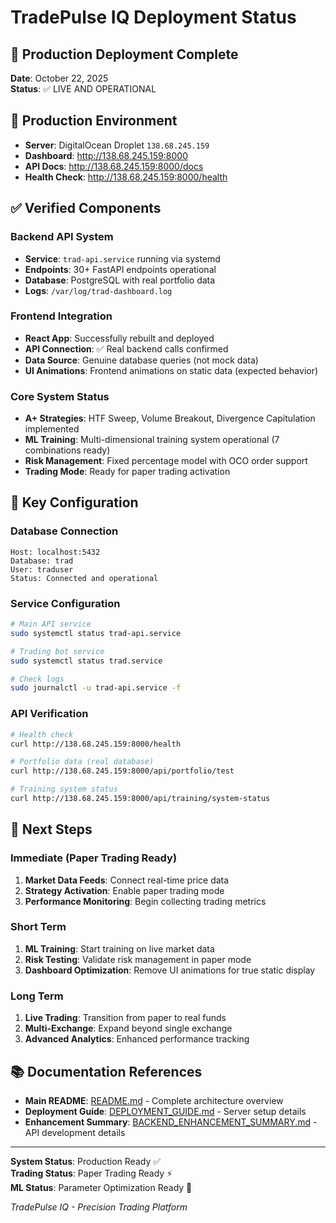 # TradePulse IQ Deployment Status

## 🚀 Production Deployment Complete

**Date**: October 22, 2025  
**Status**: ✅ LIVE AND OPERATIONAL

## 📍 Production Environment

- **Server**: DigitalOcean Droplet `138.68.245.159`
- **Dashboard**: http://138.68.245.159:8000
- **API Docs**: http://138.68.245.159:8000/docs
- **Health Check**: http://138.68.245.159:8000/health

## ✅ Verified Components

### Backend API System
- **Service**: `trad-api.service` running via systemd
- **Endpoints**: 30+ FastAPI endpoints operational
- **Database**: PostgreSQL with real portfolio data
- **Logs**: `/var/log/trad-dashboard.log`

### Frontend Integration  
- **React App**: Successfully rebuilt and deployed
- **API Connection**: ✅ Real backend calls confirmed
- **Data Source**: Genuine database queries (not mock data)
- **UI Animations**: Frontend animations on static data (expected behavior)

### Core System Status
- **A+ Strategies**: HTF Sweep, Volume Breakout, Divergence Capitulation implemented
- **ML Training**: Multi-dimensional training system operational (7 combinations ready)
- **Risk Management**: Fixed percentage model with OCO order support
- **Trading Mode**: Ready for paper trading activation

## 🔧 Key Configuration

### Database Connection
```
Host: localhost:5432
Database: trad
User: traduser
Status: Connected and operational
```

### Service Configuration
```bash
# Main API service
sudo systemctl status trad-api.service

# Trading bot service  
sudo systemctl status trad.service

# Check logs
sudo journalctl -u trad-api.service -f
```

### API Verification
```bash
# Health check
curl http://138.68.245.159:8000/health

# Portfolio data (real database)
curl http://138.68.245.159:8000/api/portfolio/test

# Training system status
curl http://138.68.245.159:8000/api/training/system-status
```

## 🎯 Next Steps

### Immediate (Paper Trading Ready)
1. **Market Data Feeds**: Connect real-time price data  
2. **Strategy Activation**: Enable paper trading mode
3. **Performance Monitoring**: Begin collecting trading metrics

### Short Term
1. **ML Training**: Start training on live market data
2. **Risk Testing**: Validate risk management in paper mode
3. **Dashboard Optimization**: Remove UI animations for true static display

### Long Term  
1. **Live Trading**: Transition from paper to real funds
2. **Multi-Exchange**: Expand beyond single exchange
3. **Advanced Analytics**: Enhanced performance tracking

## 📚 Documentation References

- **Main README**: [README.md](../README.md) - Complete architecture overview
- **Deployment Guide**: [DEPLOYMENT_GUIDE.md](../DEPLOYMENT_GUIDE.md) - Server setup details
- **Enhancement Summary**: [BACKEND_ENHANCEMENT_SUMMARY.md](../BACKEND_ENHANCEMENT_SUMMARY.md) - API development details

---

**System Status**: Production Ready ✅  
**Trading Status**: Paper Trading Ready ⚡  
**ML Status**: Parameter Optimization Ready 🧠

*TradePulse IQ - Precision Trading Platform*